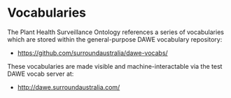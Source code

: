 # Vocabularies

The Plant Health Surveillance Ontology references a series of vocabularies which are stored within the general-purpose DAWE vocabulary repository:

* <https://github.com/surroundaustralia/dawe-vocabs/>

These vocabularies are made visible and machine-interactable via the test DAWE vocab server at:

* <http://dawe.surroundaustralia.com/>
